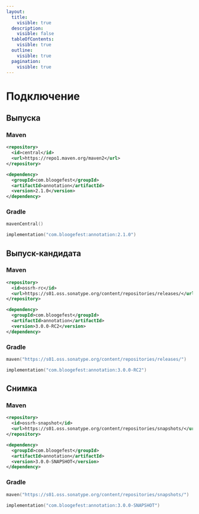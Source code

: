 ```yaml
---
layout:
  title:
    visible: true
  description:
    visible: false
  tableOfContents:
    visible: true
  outline:
    visible: true
  pagination:
    visible: true
---
```


# Подключение

## Выпуска <a href="#release" id="release"></a>

### Maven <a href="#release-maven" id="release-maven"></a>

```xml
<repository>
  <id>central</id>
  <url>https://repo1.maven.org/maven2</url>
</repository>
```

```xml
<dependency>
  <groupId>com.bloogefest</groupId>
  <artifactId>annotation</artifactId>
  <version>2.1.0</version>
</dependency>
```

### Gradle <a href="#release-gradle" id="release-gradle"></a>

```kts
mavenCentral()
```

```kts
implementation("com.bloogefest:annotation:2.1.0")
```

## Выпуск-кандидата <a href="#release-candidate" id="release-candidate"></a>

### Maven <a href="#release-candidate-maven" id="release-candidate-maven"></a>

```xml
<repository>
  <id>ossrh-rc</id>
  <url>https://s01.oss.sonatype.org/content/repositories/releases/</url>
</repository>
```

```xml
<dependency>
  <groupId>com.bloogefest</groupId>
  <artifactId>annotation</artifactId>
  <version>3.0.0-RC2</version>
</dependency>
```

### Gradle <a href="#release-candidate-gradle" id="release-candidate-gradle"></a>

```kts
maven("https://s01.oss.sonatype.org/content/repositories/releases/")
```

```kts
implementation("com.bloogefest:annotation:3.0.0-RC2")
```

## Снимка <a href="#snapshot" id="snapshot"></a>

### Maven <a href="#snapshot-maven" id="snapshot-maven"></a>

```xml
<repository>
  <id>ossrh-snapshot</id>
  <url>https://s01.oss.sonatype.org/content/repositories/snapshots/</url>
</repository>
```

```xml
<dependency>
  <groupId>com.bloogefest</groupId>
  <artifactId>annotation</artifactId>
  <version>3.0.0-SNAPSHOT</version>
</dependency>
```

### Gradle <a href="#snapshot-gradle" id="snapshot-gradle"></a>

```kts
maven("https://s01.oss.sonatype.org/content/repositories/snapshots/")
```

```kts
implementation("com.bloogefest:annotation:3.0.0-SNAPSHOT")
```

